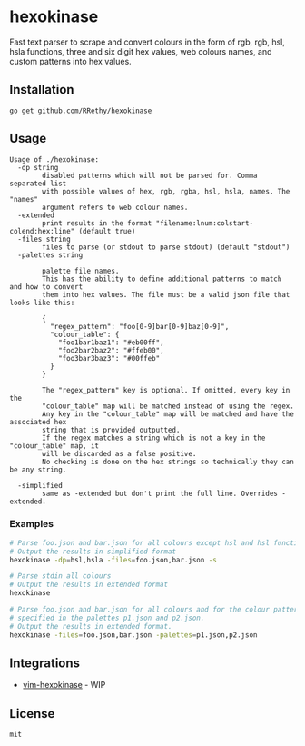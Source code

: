 # hexokinase

Fast text parser to scrape and convert colours in the form of rgb, rgb, hsl, hsla functions, three and six digit hex values, web colours names, and custom patterns into hex values.

## Installation

```
go get github.com/RRethy/hexokinase
```

## Usage

```
Usage of ./hexokinase:
  -dp string
    	disabled patterns which will not be parsed for. Comma separated list
    	with possible values of hex, rgb, rgba, hsl, hsla, names. The "names"
    	argument refers to web colour names.
  -extended
    	print results in the format "filename:lnum:colstart-colend:hex:line" (default true)
  -files string
    	files to parse (or stdout to parse stdout) (default "stdout")
  -palettes string

    	palette file names.
    	This has the ability to define additional patterns to match and how to convert
    	them into hex values. The file must be a valid json file that looks like this:

    	{
    	  "regex_pattern": "foo[0-9]bar[0-9]baz[0-9]",
    	  "colour_table": {
    	    "foo1bar1baz1": "#eb00ff",
    	    "foo2bar2baz2": "#ffeb00",
    	    "foo3bar3baz3": "#00ffeb"
    	  }
    	}

    	The "regex_pattern" key is optional. If omitted, every key in the
    	"colour_table" map will be matched instead of using the regex.
    	Any key in the "colour_table" map will be matched and have the associated hex
    	string that is provided outputted.
    	If the regex matches a string which is not a key in the "colour_table" map, it
    	will be discarded as a false positive.
    	No checking is done on the hex strings so technically they can be any string.

  -simplified
    	same as -extended but don't print the full line. Overrides -extended.
```

### Examples

```sh
# Parse foo.json and bar.json for all colours except hsl and hsl functions
# Output the results in simplified format
hexokinase -dp=hsl,hsla -files=foo.json,bar.json -s

# Parse stdin all colours
# Output the results in extended format
hexokinase

# Parse foo.json and bar.json for all colours and for the colour patterns
# specified in the palettes p1.json and p2.json.
# Output the results in extended format.
hexokinase -files=foo.json,bar.json -palettes=p1.json,p2.json
```

## Integrations

* [vim-hexokinase](https://github.com/RRethy/vim-hexokinase) - WIP

## License

`mit`
